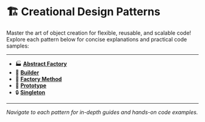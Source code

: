 # 🏗️ **Creational Design Patterns**

Master the art of object creation for flexible, reusable, and scalable code!
Explore each pattern below for concise explanations and practical code samples:

---

- 🏭 [**Abstract Factory**](abstract_factory/)
- 👷 [**Builder**](builder/)
- 🧩 [**Factory Method**](factory_method/)
- 🧙 [**Prototype**](prototype/)
- 🔒 [**Singleton**](singleton/)

---

_Navigate to each pattern for in-depth guides and hands-on code examples._
